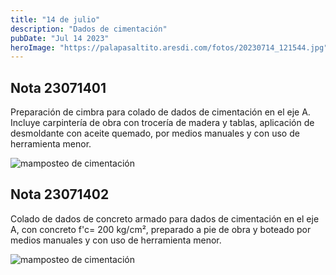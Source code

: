 ```yaml
---
title: "14 de julio"
description: "Dados de cimentación"
pubDate: "Jul 14 2023"
heroImage: "https://palapasaltito.aresdi.com/fotos/20230714_121544.jpg"
---
```


## Nota 23071401

Preparación de cimbra para colado de dados de cimentación en el eje A. Incluye carpintería de obra con trocería de madera y tablas, aplicación de desmoldante con aceite quemado, por medios manuales y con uso de herramienta menor.

![mamposteo de cimentación](https://palapasaltito.aresdi.com/fotos/20230714_121544.jpg "mamposteo de cimentación")

## Nota 23071402

Colado de dados de concreto armado para dados de cimentación en el eje A, con concreto f'c= 200 kg/cm², preparado a pie de obra y boteado por medios manuales y con uso de herramienta menor.

![mamposteo de cimentación](https://palapasaltito.aresdi.com/fotos/20230714_121648.jpg "mamposteo de cimentación")

